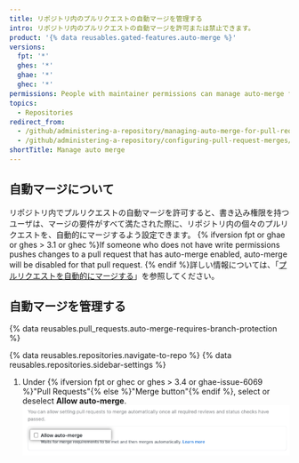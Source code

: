```yaml
---
title: リポジトリ内のプルリクエストの自動マージを管理する
intro: リポジトリ内のプルリクエストの自動マージを許可または禁止できます。
product: '{% data reusables.gated-features.auto-merge %}'
versions:
  fpt: '*'
  ghes: '*'
  ghae: '*'
  ghec: '*'
permissions: People with maintainer permissions can manage auto-merge for pull requests in a repository.
topics:
  - Repositories
redirect_from:
  - /github/administering-a-repository/managing-auto-merge-for-pull-requests-in-your-repository
  - /github/administering-a-repository/configuring-pull-request-merges/managing-auto-merge-for-pull-requests-in-your-repository
shortTitle: Manage auto merge
---
```


## 自動マージについて

リポジトリ内でプルリクエストの自動マージを許可すると、書き込み権限を持つユーザは、マージの要件がすべて満たされた際に、リポジトリ内の個々のプルリクエストを、自動的にマージするよう設定できます。 {% ifversion fpt or ghae or ghes > 3.1 or ghec %}If someone who does not have write permissions pushes changes to a pull request that has auto-merge enabled, auto-merge will be disabled for that pull request. {% endif %}詳しい情報については、「[プルリクエストを自動的にマージする](/pull-requests/collaborating-with-pull-requests/incorporating-changes-from-a-pull-request/automatically-merging-a-pull-request)」を参照してください。

## 自動マージを管理する

{% data reusables.pull_requests.auto-merge-requires-branch-protection %}

{% data reusables.repositories.navigate-to-repo %}
{% data reusables.repositories.sidebar-settings %}
1. Under {% ifversion fpt or ghec or ghes > 3.4 or ghae-issue-6069 %}"Pull Requests"{% else %}"Merge button"{% endif %}, select or deselect **Allow auto-merge**. ![自動マージを許可または禁止するチェックボックス](/assets/images/help/pull_requests/allow-auto-merge-checkbox.png)
